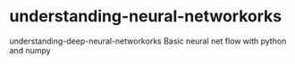 # understanding-neural-networkorks
understanding-deep-neural-networkorks
Basic neural net flow with python and numpy
